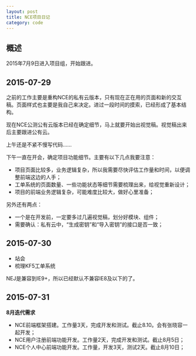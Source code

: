 ```yaml
---
layout: post
title: NCE项目日记
category: code
---
```


## 概述

2015年7月9日进入项目组，开始跟进。

## 2015-07-29

之前的工作主要是重构NCE的私有云版本，只有现在正在用的页面和新的交互稿。页面样式也主要是我自己来决定。进过一段时间的摸索，已经形成了基本结构。

现在NCE公测公有云版本已经在确定细节，马上就要开始出视觉稿。视觉稿出来后主要跟进公有云。

上午还是不紧不慢写代码……

下午一直在开会，确定项目功能细节。主要有以下几点我要注意：

- 项目页面比较多，业务逻辑复杂，所以我需要尽快评估工作量和时间，以便调整前端这边的人手；
- 工单系统的页面数量、一些功能状态等细节需要梳理出来，给视觉重新设计；
- 项目的前端业务逻辑复杂，可能难度比较大，做好心里准备；

另外还有两点：

- 一个是在开发前，一定要多过几遍视觉稿，划分好模块、组件；
- 需要确认：私有云中，“生成密钥”和“导入密钥”的接口是否一致；

## 2015-07-30

- 站会
- 梳理KF5工单系统

NEJ是兼容到IE9+，所以已经默认不兼容IE8及以下的了。

## 2015-07-31

**8月迭代需求**

- NCE前端框架搭建。工作量3天，完成开发和测试。截止8.10。会有张晓容一起开发；
- NCE用户注册前端功能开发。工作量2天，完成开发和测试。截止8月5日；
- NCE个人中心前端功能开发。工作量，开发3天，测试2天。截止8月10日；
